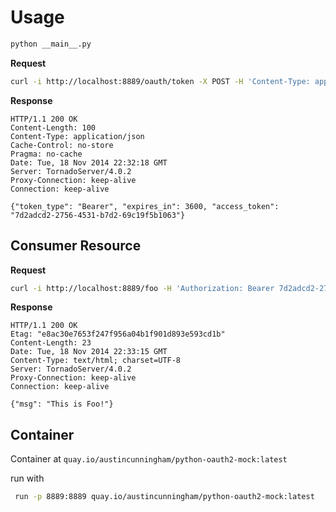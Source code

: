 # Usage

```bash
python __main__.py
```

**Request**
```bash
curl -i http://localhost:8889/oauth/token -X POST -H 'Content-Type: application/json' -d '{"client_id": "abc", "client_secret": "xyz", "grant_type": "client_credentials", "scope": "foo"}'
```

**Response**
```http
HTTP/1.1 200 OK
Content-Length: 100
Content-Type: application/json
Cache-Control: no-store
Pragma: no-cache
Date: Tue, 18 Nov 2014 22:32:18 GMT
Server: TornadoServer/4.0.2
Proxy-Connection: keep-alive
Connection: keep-alive

{"token_type": "Bearer", "expires_in": 3600, "access_token": "7d2adcd2-2756-4531-b7d2-69c19f5b1063"}
```

Consumer Resource
-------
**Request**

```bash
curl -i http://localhost:8889/foo -H 'Authorization: Bearer 7d2adcd2-2756-4531-b7d2-69c19f5b1063'
```

**Response**
```http
HTTP/1.1 200 OK
Etag: "e8ac30e7653f247f956a04b1f901d893e593cd1b"
Content-Length: 23
Date: Tue, 18 Nov 2014 22:33:15 GMT
Content-Type: text/html; charset=UTF-8
Server: TornadoServer/4.0.2
Proxy-Connection: keep-alive
Connection: keep-alive

{"msg": "This is Foo!"}
```

## Container

Container at `quay.io/austincunningham/python-oauth2-mock:latest`

run with
```bash
 run -p 8889:8889 quay.io/austincunningham/python-oauth2-mock:latest
```